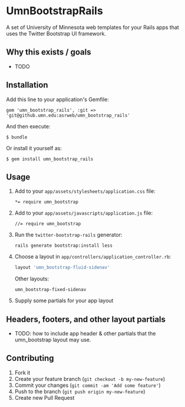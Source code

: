 # UmnBootstrapRails

A set of University of Minnesota web templates for your Rails apps that uses the Twitter Bootstrap UI framework.

## Why this exists / goals

- TODO

## Installation

Add this line to your application's Gemfile:

    gem 'umn_bootstrap_rails', :git => 'git@github.umn.edu:asrweb/umn_bootstrap_rails'

And then execute:

    $ bundle

Or install it yourself as:

    $ gem install umn_bootstrap_rails

## Usage

1. Add to your `app/assets/stylesheets/application.css` file:

    ```
    *= require umn_bootstrap
    ```

2. Add to your `app/assets/javascripts/application.js` file:

    ```
    //= require umn_bootstrap
    ```

3. Run the `twitter-bootstrap-rails` generator:

    ```
    rails generate bootstrap:install less
    ```

4. Choose a layout in `app/controllers/application_controller.rb`:

    ```ruby
    layout 'umn_bootstrap-fluid-sidenav'
    ```

    Other layouts:

    ```
    umn_bootstrap-fixed-sidenav
    ```

5. Supply some partials for your app layout

## Headers, footers, and other layout partials

- TODO: how to include app header & other partials that the
  umn_bootstrap layout may use.

## Contributing

1. Fork it
2. Create your feature branch (`git checkout -b my-new-feature`)
3. Commit your changes (`git commit -am 'Add some feature'`)
4. Push to the branch (`git push origin my-new-feature`)
5. Create new Pull Request

